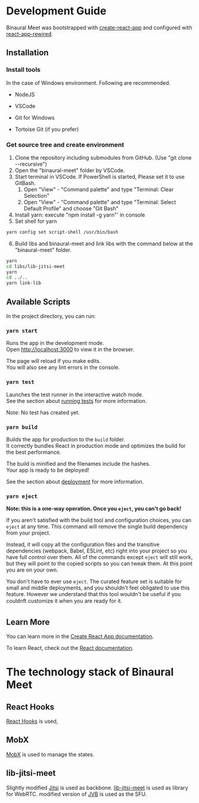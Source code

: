 # Development Guide

Binaural Meet was bootstrapped with [create-react-app](https://github.com/facebook/create-react-app) and configured with [react-app-rewired](https://github.com/timarney/react-app-rewired#readme).

## Installation

### Install tools

In the case of Windows environment. Following are recommended.

- NodeJS

- VSCode
- Git for Windows
- Tortoise Git (if you prefer)

### Get source tree and create environment

1. Clone the repository including submodules from GitHub. (Use "git clone --recursive")
2. Open the "binaural-meet" folder by VSCode.
3. Start terminal in VSCode. If PowerShell is started, Please set it to use GitBash.
   1. Open "View" - "Command palette" and type "Terminal: Clear Selection"
   2. Open "View" - "Command palette" and type "Terminal: Select Default Profile" and choose "Git Bash"
4. Install yarn: execute "npm install -g yarn"' in console
5. Set shell for yarn

```bash
yarn config set script-shell /usr/bin/bash
```

6. Build libs and binaural-meet and link libs with the command below at the "binaural-meet" folder.

```bash
yarn
cd libs/lib-jitsi-meet
yarn
cd ../..
yarn link-lib
```

## Available Scripts

In the project directory, you can run:

### `yarn start`

Runs the app in the development mode.\
Open [http://localhost:3000](http://localhost:3000) to view it in the browser.

The page will reload if you make edits.\
You will also see any lint errors in the console.

### `yarn test`

Launches the test runner in the interactive watch mode.\
See the section about [running tests](https://facebook.github.io/create-react-app/docs/running-tests) for more information.

Note: No test has created yet.

### `yarn build`

Builds the app for production to the `build` folder.\
It correctly bundles React in production mode and optimizes the build for the best performance.

The build is minified and the filenames include the hashes.\
Your app is ready to be deployed!

See the section about [deployment](https://facebook.github.io/create-react-app/docs/deployment) for more information.

### `yarn eject`

**Note: this is a one-way operation. Once you `eject`, you can't go back!**

If you aren't satisfied with the build tool and configuration choices, you can `eject` at any time. This command will remove the single build dependency from your project.

Instead, it will copy all the configuration files and the transitive dependencies (webpack, Babel, ESLint, etc) right into your project so you have full control over them. All of the commands except `eject` will still work, but they will point to the copied scripts so you can tweak them. At this point you are on your own.

You don't have to ever use `eject`. The curated feature set is suitable for small and middle deployments, and you shouldn't feel obligated to use this feature. However we understand that this tool wouldn't be useful if you couldnft customize it when you are ready for it.

## Learn More

You can learn more in the [Create React App documentation](https://facebook.github.io/create-react-app/docs/getting-started).

To learn React, check out the [React documentation](https://reactjs.org/).




# The technology stack of Binaural Meet

## React Hooks

[React Hooks](https://reactjs.org/docs/hooks-intro.html) is used,

## MobX

[MobX](https://mobx.js.org/) is used to manage the states.

## lib-jitsi-meet

Slightly modified [Jitsi](https://jitsi.org/) is used as backbone.
[lib-jitsi-meet](https://github.com/BinauralMeet/lib-jitsi-meet) is used as library for WebRTC. modified version of [JVB](https://github.com/BinauralMeet/jitsi-videobridge) is used as the SFU.
